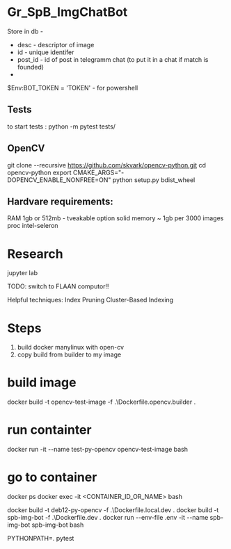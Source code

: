 # Gr_SpB_ImgChatBot


Store in db - 
 * desc - descriptor of image
 * id - unique identifer
 * post_id - id of post in telegramm chat (to put it in a chat if match is founded)
 * 

 $Env:BOT_TOKEN = 'TOKEN' - for powershell

## Tests

to start tests : python -m pytest tests/

## OpenCV

git clone --recursive https://github.com/skvark/opencv-python.git
cd opencv-python
export CMAKE_ARGS="-DOPENCV_ENABLE_NONFREE=ON"
python setup.py bdist_wheel

## Hardvare requirements:
RAM 1gb or 512mb - tveakable option
solid memory ~ 1gb per 3000 images
proc intel-seleron


# Research
jupyter lab

TODO: switch to FLAAN computor!!

Helpful techniques:
    Index Pruning
    Cluster-Based Indexing


# Steps
1. build docker manylinux with open-cv
2. copy build from builder to my image


# build image
docker build -t opencv-test-image -f .\Dockerfile.opencv.builder .
# run containter
docker run -it --name test-py-opencv opencv-test-image bash
# go to container
docker ps
docker exec -it <CONTAINER_ID_OR_NAME> bash



docker build -t deb12-py-opencv -f .\Dockerfile.local.dev .
docker build -t spb-img-bot -f .\Dockerfile.dev .
docker run --env-file .env -it --name spb-img-bot spb-img-bot bash


PYTHONPATH=. pytest